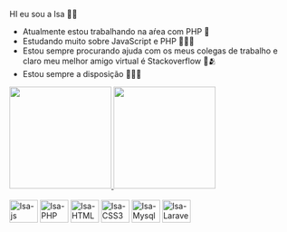 HI  eu sou a  Isa ✌🏻

- Atualmente estou trabalhando na aŕea com PHP 🥳
- Estudando muito sobre JavaScript e PHP 🫶🏻🤯
- Estou sempre procurando ajuda com os meus colegas de trabalho e claro meu melhor amigo virtual é Stackoverflow 🤩🫂
- Estou sempre a disposição 🫡💪🏻

<div>
    <a href="https://github.com/IsabellaC4V3">
    <img height="180em" src="https://github-readme-stats.vercel.app/api?username=IsabellaC4V3&show_icons=true&theme=panda&include_all_commits=true&count_private=true"/>
    <img height="180em" src="https://github-readme-stats.vercel.app/api/top-langs/?username=IsabellaC4V3&layout=compact&langs_count=16&theme=panda"/>
    </a>
</div>

<br>

<div>
    <img aligne="center" alt="Isa-js" height="40" width="50" src="https://cdn.jsdelivr.net/gh/devicons/devicon/icons/javascript/javascript-original.svg">
    <img aligne="center" alt="Isa-PHP" height="40" width="50" src="https://cdn.jsdelivr.net/gh/devicons/devicon/icons/php/php-original.svg">
    <img aligne="center" alt="Isa-HTML" height="40" width="50" src="https://cdn.jsdelivr.net/gh/devicons/devicon/icons/html5/html5-original.svg">
    <img aligne="center" alt="Isa-CSS3" height="40" width="50" src="https://cdn.jsdelivr.net/gh/devicons/devicon/icons/css3/css3-original.svg">
    <img aligne="center" alt="Isa-Mysql" height="40" width="50" src="https://cdn.jsdelivr.net/gh/devicons/devicon/icons/mysql/mysql-original.svg">
    <img aligne="center" alt="Isa-Laravel" height="40" width="50" src="https://cdn.jsdelivr.net/gh/devicons/devicon/icons/laravel/laravel-plain.svg">
</div>




